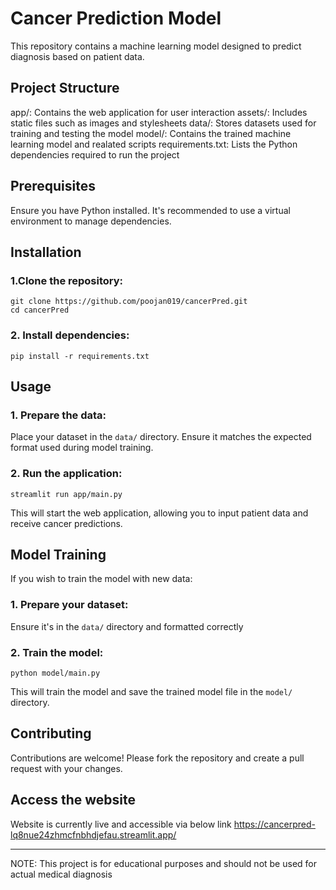 # Cancer Prediction Model

This repository contains a machine learning model designed to predict diagnosis based on patient data.

## Project Structure

  app/: Contains the web application for user interaction
  assets/: Includes static files such as images and stylesheets
  data/: Stores datasets used for training and testing the model
  model/: Contains the trained machine learning model and realated scripts
  requirements.txt: Lists the Python dependencies required to run the project

## Prerequisites

  Ensure you have Python installed. It's recommended to use a virtual environment to manage dependencies.

## Installation
### 1.Clone the repository:
```
git clone https://github.com/poojan019/cancerPred.git
cd cancerPred
```

### 2. Install dependencies:
```
pip install -r requirements.txt
```

## Usage
### 1. Prepare the data:
  Place your dataset in the `data/` directory. Ensure it matches the expected format used during model training.

### 2. Run the application:
```
streamlit run app/main.py
```
  This will start the web application, allowing you to input patient data and receive cancer predictions.

## Model Training
If you wish to train the model with new data:
### 1. Prepare your dataset:
  Ensure it's in the `data/` directory and formatted correctly

### 2. Train the model:
```
python model/main.py
```
  This will train the model and save the trained model file in the `model/` directory.

## Contributing
  Contributions are welcome! Please fork the repository and create a pull request with your changes.

## Access the website
  Website is currently live and accessible via below link
  https://cancerpred-lq8nue24zhmcfnbhdjefau.streamlit.app/

----------------------------------------------------------------------------------------------------------------
NOTE: This project is for educational purposes and should not be used for actual medical diagnosis

